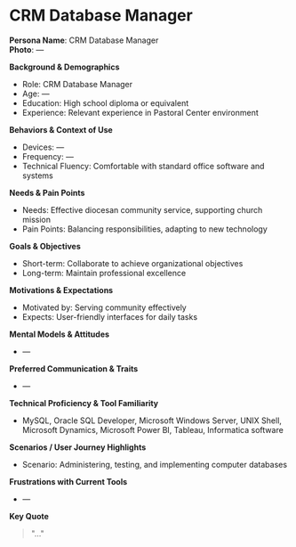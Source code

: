 # CRM Database Manager

**Persona Name**: CRM Database Manager  
**Photo**: —  

**Background & Demographics**  
- Role: CRM Database Manager  
- Age: —  
- Education: High school diploma or equivalent  
- Experience: Relevant experience in Pastoral Center environment  

**Behaviors & Context of Use**  
- Devices: —  
- Frequency: —  
- Technical Fluency: Comfortable with standard office software and systems  

**Needs & Pain Points**  
- Needs: Effective diocesan community service, supporting church mission  
- Pain Points: Balancing responsibilities, adapting to new technology  

**Goals & Objectives**  
- Short-term: Collaborate to achieve organizational objectives  
- Long-term: Maintain professional excellence  

**Motivations & Expectations**  
- Motivated by: Serving community effectively  
- Expects: User-friendly interfaces for daily tasks  

**Mental Models & Attitudes**  
- —  

**Preferred Communication & Traits**  
- —  

**Technical Proficiency & Tool Familiarity**  
- MySQL, Oracle SQL Developer, Microsoft Windows Server, UNIX Shell, Microsoft Dynamics, Microsoft Power BI, Tableau, Informatica software  

**Scenarios / User Journey Highlights**  
- Scenario: Administering, testing, and implementing computer databases  

**Frustrations with Current Tools**  
- —  

**Key Quote**  
> "..."  